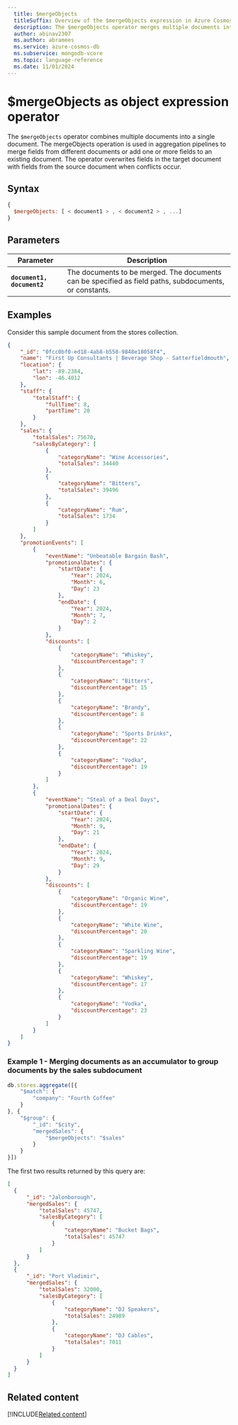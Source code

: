 ```yaml
---
  title: $mergeObjects
  titleSuffix: Overview of the $mergeObjects expression in Azure Cosmos DB for MongoDB (vCore)
  description: The $mergeObjects operator merges multiple documents into a single document
  author: abinav2307
  ms.author: abramees
  ms.service: azure-cosmos-db
  ms.subservice: mongodb-vcore
  ms.topic: language-reference
  ms.date: 11/01/2024
---
```


# $mergeObjects as object expression operator

The `$mergeObjects` operator combines multiple documents into a single document. The mergeObjects operation is used in aggregation pipelines to merge fields from different documents or add one or more fields to an existing document. The operator overwrites fields in the target document with fields from the source document when conflicts occur.

## Syntax

```javascript
{
  $mergeObjects: [ < document1 > , < document2 > , ...]
}
```

## Parameters
| Parameter | Description |
| --- | --- |
| **`document1, document2`** | The documents to be merged. The documents can be specified as field paths, subdocuments, or constants. |

## Examples

Consider this sample document from the stores collection.

```json
{
    "_id": "0fcc0bf0-ed18-4ab8-b558-9848e18058f4",
    "name": "First Up Consultants | Beverage Shop - Satterfieldmouth",
    "location": {
        "lat": -89.2384,
        "lon": -46.4012
    },
    "staff": {
        "totalStaff": {
            "fullTime": 8,
            "partTime": 20
        }
    },
    "sales": {
        "totalSales": 75670,
        "salesByCategory": [
            {
                "categoryName": "Wine Accessories",
                "totalSales": 34440
            },
            {
                "categoryName": "Bitters",
                "totalSales": 39496
            },
            {
                "categoryName": "Rum",
                "totalSales": 1734
            }
        ]
    },
    "promotionEvents": [
        {
            "eventName": "Unbeatable Bargain Bash",
            "promotionalDates": {
                "startDate": {
                    "Year": 2024,
                    "Month": 6,
                    "Day": 23
                },
                "endDate": {
                    "Year": 2024,
                    "Month": 7,
                    "Day": 2
                }
            },
            "discounts": [
                {
                    "categoryName": "Whiskey",
                    "discountPercentage": 7
                },
                {
                    "categoryName": "Bitters",
                    "discountPercentage": 15
                },
                {
                    "categoryName": "Brandy",
                    "discountPercentage": 8
                },
                {
                    "categoryName": "Sports Drinks",
                    "discountPercentage": 22
                },
                {
                    "categoryName": "Vodka",
                    "discountPercentage": 19
                }
            ]
        },
        {
            "eventName": "Steal of a Deal Days",
            "promotionalDates": {
                "startDate": {
                    "Year": 2024,
                    "Month": 9,
                    "Day": 21
                },
                "endDate": {
                    "Year": 2024,
                    "Month": 9,
                    "Day": 29
                }
            },
            "discounts": [
                {
                    "categoryName": "Organic Wine",
                    "discountPercentage": 19
                },
                {
                    "categoryName": "White Wine",
                    "discountPercentage": 20
                },
                {
                    "categoryName": "Sparkling Wine",
                    "discountPercentage": 19
                },
                {
                    "categoryName": "Whiskey",
                    "discountPercentage": 17
                },
                {
                    "categoryName": "Vodka",
                    "discountPercentage": 23
                }
            ]
        }
    ]
}
```

### Example 1 - Merging documents as an accumulator to group documents by the sales subdocument

```javascript
db.stores.aggregate([{
    "$match": {
        "company": "Fourth Coffee"
    }
}, {
    "$group": {
        "_id": "$city",
        "mergedSales": {
            "$mergeObjects": "$sales"
        }
    }
}])
```

The first two results returned by this query are:

```json
[
  {
      "_id": "Jalonborough",
      "mergedSales": {
          "totalSales": 45747,
          "salesByCategory": [
              {
                  "categoryName": "Bucket Bags",
                  "totalSales": 45747
              }
          ]
      }
  },
  {
      "_id": "Port Vladimir",
      "mergedSales": {
          "totalSales": 32000,
          "salesByCategory": [
              {
                  "categoryName": "DJ Speakers",
                  "totalSales": 24989
              },
              {
                  "categoryName": "DJ Cables",
                  "totalSales": 7011
              }
          ]
      }
  }
]
```

## Related content

[!INCLUDE[Related content](../includes/related-content.md)]
